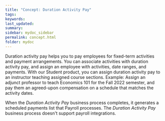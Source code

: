 ```yaml
---
title: "Concept: Duration Activity Pay"
tags:
keywords:
last_updated:
summary:
sidebar: mydoc_sidebar
permalink: concept.html
folder: mydoc
---
```


Duration activity pay helps you to pay employees for fixed-term activities and payment arrangements. You can associate activities with duration activity pay, and assign an employee with activities, date ranges, and payments. With our Student product, you can assign duration activity pay to an instructor teaching assigned course sections. Example: Assign an adjunct professor to teach Economics 101 for the Fall 2022 semester, and pay them an agreed-upon compensation on a schedule that matches the activity dates.

When the *Duration Activity Pay* business process completes, it generates a scheduled payments list that Payroll processes. The *Duration Activity Pay* business process doesn't support payroll integrations.
